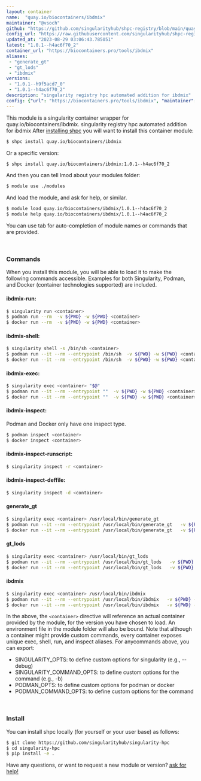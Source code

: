 ```yaml
---
layout: container
name:  "quay.io/biocontainers/ibdmix"
maintainer: "@vsoch"
github: "https://github.com/singularityhub/shpc-registry/blob/main/quay.io/biocontainers/ibdmix/container.yaml"
config_url: "https://raw.githubusercontent.com/singularityhub/shpc-registry/main/quay.io/biocontainers/ibdmix/container.yaml"
updated_at: "2023-08-29 03:06:43.785051"
latest: "1.0.1--h4ac6f70_2"
container_url: "https://biocontainers.pro/tools/ibdmix"
aliases:
 - "generate_gt"
 - "gt_lods"
 - "ibdmix"
versions:
 - "1.0.1--h9f5acd7_0"
 - "1.0.1--h4ac6f70_2"
description: "singularity registry hpc automated addition for ibdmix"
config: {"url": "https://biocontainers.pro/tools/ibdmix", "maintainer": "@vsoch", "description": "singularity registry hpc automated addition for ibdmix", "latest": {"1.0.1--h4ac6f70_2": "sha256:860a6f03f6971c5179a7bd68e56969864a5c7159a600a2787a992a2a047f6856"}, "tags": {"1.0.1--h9f5acd7_0": "sha256:a32dfb581a988f7f443cfee3481c9d5093c1a4b349f2f32d38b645c556ca68a2", "1.0.1--h4ac6f70_2": "sha256:860a6f03f6971c5179a7bd68e56969864a5c7159a600a2787a992a2a047f6856"}, "docker": "quay.io/biocontainers/ibdmix", "aliases": {"generate_gt": "/usr/local/bin/generate_gt", "gt_lods": "/usr/local/bin/gt_lods", "ibdmix": "/usr/local/bin/ibdmix"}}
---
```


This module is a singularity container wrapper for quay.io/biocontainers/ibdmix.
singularity registry hpc automated addition for ibdmix
After [installing shpc](#install) you will want to install this container module:


```bash
$ shpc install quay.io/biocontainers/ibdmix
```

Or a specific version:

```bash
$ shpc install quay.io/biocontainers/ibdmix:1.0.1--h4ac6f70_2
```

And then you can tell lmod about your modules folder:

```bash
$ module use ./modules
```

And load the module, and ask for help, or similar.

```bash
$ module load quay.io/biocontainers/ibdmix/1.0.1--h4ac6f70_2
$ module help quay.io/biocontainers/ibdmix/1.0.1--h4ac6f70_2
```

You can use tab for auto-completion of module names or commands that are provided.

<br>

### Commands

When you install this module, you will be able to load it to make the following commands accessible.
Examples for both Singularity, Podman, and Docker (container technologies supported) are included.

#### ibdmix-run:

```bash
$ singularity run <container>
$ podman run --rm  -v ${PWD} -w ${PWD} <container>
$ docker run --rm  -v ${PWD} -w ${PWD} <container>
```

#### ibdmix-shell:

```bash
$ singularity shell -s /bin/sh <container>
$ podman run --it --rm --entrypoint /bin/sh  -v ${PWD} -w ${PWD} <container>
$ docker run --it --rm --entrypoint /bin/sh  -v ${PWD} -w ${PWD} <container>
```

#### ibdmix-exec:

```bash
$ singularity exec <container> "$@"
$ podman run --it --rm --entrypoint ""  -v ${PWD} -w ${PWD} <container> "$@"
$ docker run --it --rm --entrypoint ""  -v ${PWD} -w ${PWD} <container> "$@"
```

#### ibdmix-inspect:

Podman and Docker only have one inspect type.

```bash
$ podman inspect <container>
$ docker inspect <container>
```

#### ibdmix-inspect-runscript:

```bash
$ singularity inspect -r <container>
```

#### ibdmix-inspect-deffile:

```bash
$ singularity inspect -d <container>
```


#### generate_gt

```bash
$ singularity exec <container> /usr/local/bin/generate_gt
$ podman run --it --rm --entrypoint /usr/local/bin/generate_gt   -v ${PWD} -w ${PWD} <container> -c " $@"
$ docker run --it --rm --entrypoint /usr/local/bin/generate_gt   -v ${PWD} -w ${PWD} <container> -c " $@"
```


#### gt_lods

```bash
$ singularity exec <container> /usr/local/bin/gt_lods
$ podman run --it --rm --entrypoint /usr/local/bin/gt_lods   -v ${PWD} -w ${PWD} <container> -c " $@"
$ docker run --it --rm --entrypoint /usr/local/bin/gt_lods   -v ${PWD} -w ${PWD} <container> -c " $@"
```


#### ibdmix

```bash
$ singularity exec <container> /usr/local/bin/ibdmix
$ podman run --it --rm --entrypoint /usr/local/bin/ibdmix   -v ${PWD} -w ${PWD} <container> -c " $@"
$ docker run --it --rm --entrypoint /usr/local/bin/ibdmix   -v ${PWD} -w ${PWD} <container> -c " $@"
```



In the above, the `<container>` directive will reference an actual container provided
by the module, for the version you have chosen to load. An environment file in the
module folder will also be bound. Note that although a container
might provide custom commands, every container exposes unique exec, shell, run, and
inspect aliases. For anycommands above, you can export:

 - SINGULARITY_OPTS: to define custom options for singularity (e.g., --debug)
 - SINGULARITY_COMMAND_OPTS: to define custom options for the command (e.g., -b)
 - PODMAN_OPTS: to define custom options for podman or docker
 - PODMAN_COMMAND_OPTS: to define custom options for the command

<br>

### Install

You can install shpc locally (for yourself or your user base) as follows:

```bash
$ git clone https://github.com/singularityhub/singularity-hpc
$ cd singularity-hpc
$ pip install -e .
```

Have any questions, or want to request a new module or version? [ask for help!](https://github.com/singularityhub/singularity-hpc/issues)